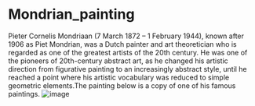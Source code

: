# Mondrian_painting
Pieter Cornelis Mondriaan (7 March 1872 – 1 February 1944), known after 1906 as Piet Mondrian, was a Dutch painter and art theoretician who is regarded as one of the greatest artists of the 20th century. He was one of the pioneers of 20th-century abstract art, as he changed his artistic direction from figurative painting to an increasingly abstract style, until he reached a point where his artistic vocabulary was reduced to simple geometric elements.The painting below is a copy of one of his famous paintings. 
![image](https://github.com/user-attachments/assets/026b8fc9-c3e2-4009-a291-66c29c989803)
